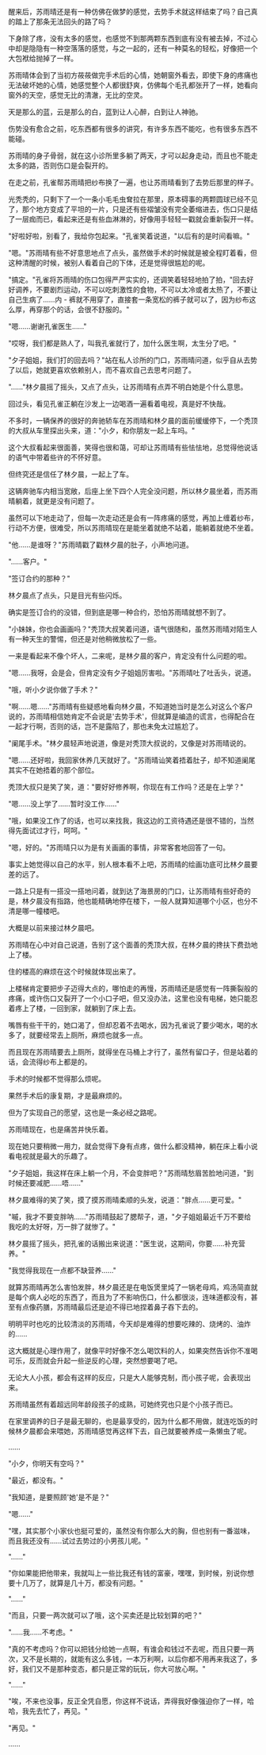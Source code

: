 <link rel="stylesheet" href="../../styles/text.css" />

醒来后，苏雨晴还是有一种仿佛在做梦的感觉，去势手术就这样结束了吗？自己真的踏上了那条无法回头的路了吗？

下身除了疼，没有太多的感觉，也感觉不到那两颗东西到底有没有被去掉，不过心中却是隐隐有一种空落落的感觉，与之一起的，还有一种莫名的轻松，好像把一个大包袱给抛掉了一样。

苏雨晴体会到了当初方莜莜做完手术后的心情，她朝窗外看去，即使下身的疼痛也无法破坏她的心情，她感觉整个人都很舒爽，仿佛每个毛孔都张开了一样，她看向窗外的天空，感觉无比的清澈，无比的空灵。

天是那么的蓝，云是那么的白，蓝到让人心醉，白到让人神驰。

伤势没有愈合之前，吃东西都有很多的讲究，有许多东西不能吃，也有很多东西不能碰。

苏雨晴的身子骨弱，就在这小诊所里多躺了两天，才可以起身走动，而且也不能走太多的路，否则伤口是会裂开的。

在走之前，孔雀帮苏雨晴把纱布换了一遍，也让苏雨晴看到了去势后那里的样子。

光秃秃的，只剩下了一个一条小毛毛虫耷拉在那里，原本碍事的两颗圆球已经不见了，那个地方变成了平坦的一片，只是还有些褶皱没有完全萎缩进去，伤口只是结了一层痂而已，看起来还是有些血淋淋的，好像用手轻轻一戳就会重新裂开一样。

"好啦好啦，别看了，我给你包起来。"孔雀笑着说道，"以后有的是时间看嘛。"

"嗯。"苏雨晴有些不好意思地点了点头，虽然做手术的时候就是被全程盯着看，但这种清醒的时候，被别人看着自己的下体，还是觉得很尴尬的呢。

"搞定。"孔雀将苏雨晴的伤口包得严严实实的，还调笑着轻轻地拍了拍，"回去好好调养，不要剧烈运动，不可以吃刺激性的食物，不可以太冷或者太热了，不要让自己生病了......内 - 裤就不用穿了，直接套一条宽松的裤子就可以了，因为纱布这么厚，再穿那个的话，会很不舒服的。"

"嗯......谢谢孔雀医生......"

"哎呀，我们都是熟人了，叫我孔雀就行了，加什么医生啊，太生分了吧。"

"夕子姐姐，我们打的回去吗？"站在私人诊所的门口，苏雨晴问道，似乎自从去势了以后，她就更喜欢依赖别人，而不喜欢自己去思考问题了。

"......"林夕晨摇了摇头，又点了点头，让苏雨晴有点弄不明白她是个什么意思。

回过头，看见孔雀正躺在沙发上一边喝酒一遍看着电视，真是好不快哉。

不多时，一辆保养的很好的奔驰轿车在苏雨晴和林夕晨的面前缓缓停下，一个秃顶的大叔从车里探出头来，道："小夕，和你朋友一起上车吗。"

这个大叔看起来很面善，笑得也很和蔼，可却让苏雨晴有些怯怯地，总觉得他说话的语气中带着些许的不怀好意。

但终究还是信任了林夕晨，一起上了车。

这辆奔驰车内相当宽敞，后座上坐下四个人完全没问题，所以林夕晨坐着，而苏雨晴躺着，就更是没有问题了。

虽然可以下地走动了，但每一次走动还是会有一阵疼痛的感觉，再加上缠着纱布，行动不方便，很难受，所以苏雨晴现在是能坐着就绝不站着，能躺着就绝不坐着。

"他......是谁呀？"苏雨晴戳了戳林夕晨的肚子，小声地问道。

"......客户。"

"签订合约的那种？"

林夕晨点了点头，只是目光有些闪烁。

确实是签订合约的没错，但到底是哪一种合约，恐怕苏雨晴就想不到了。

"小妹妹，你也会画画吗？"秃顶大叔笑着问道，语气很随和，虽然苏雨晴对陌生人有一种天生的警惕，但还是对他稍微放松了一些。

一来是看起来不像个坏人，二来呢，是林夕晨的客户，肯定没有什么问题的啦。

"嗯......我呀，会是会，但肯定没有夕子姐姐厉害啦。"苏雨晴吐了吐舌头，说道。

"哦，听小夕说你做了手术？"

"啊......嗯......"苏雨晴有些疑惑地看向林夕晨，不知道她当时是怎么对这么个客户说的，苏雨晴相信她肯定不会说是'去势手术'，但就算是编造的谎言，也得配合在一起才行啊，否则的话，岂不是露陷了，那也未免太过尴尬了。

"阑尾手术。"林夕晨轻声地说道，像是对秃顶大叔说的，又像是对苏雨晴说的。

"嗯......还好啦，我回家休养几天就好了。"苏雨晴讪笑着捂着肚子，却不知道阑尾其实不在她捂着的那个部位。

秃顶大叔只是笑了笑，道："要好好修养啊，你现在有工作吗？还是在上学？"

"嗯......没上学了......暂时没工作......"

"哦，如果没工作了的话，也可以来找我，我这边的工资待遇还是很不错的，当然得先面试过才行，呵呵。"

"嗯，好的。"苏雨晴只以为是有关画画的事情，非常客套地回答了一句。

事实上她觉得以自己的水平，别人根本看不上吧，苏雨晴的绘画功底可比林夕晨要差的远了。

一路上只是有一搭没一搭地问着，就到达了海景房的门口，让苏雨晴有些好奇的是，林夕晨没有指路，他也能精确地停在楼下，一般人就算知道哪个小区，也分不清是哪一幢楼吧。

大概是以前来接过林夕晨吧。

苏雨晴在心中对自己说道，告别了这个面善的秃顶大叔，在林夕晨的搀扶下费劲地上了楼。

住的楼高的麻烦在这个时候就体现出来了。

上楼梯肯定要把步子迈得大点的，哪怕走的再慢，苏雨晴还是感觉有一阵撕裂般的疼痛，或许伤口又裂开了一个小口子吧，但又没办法，这里也没有电梯，她只能忍着疼上了楼，一回到家，就躺到了床上去。

嘴唇有些干干的，她口渴了，但却忍着不去喝水，因为孔雀说了要少喝水，喝的水多了，就要经常去上厕所，麻烦也就多一点。

而且现在苏雨晴要去上厕所，就得坐在马桶上才行了，虽然有留口子，但是站着的话，会流得纱布上都是的。

手术的时候都不觉得那么烦呢。

果然手术后的康复期，才是最麻烦的。

但为了实现自己的愿望，这也是一条必经之路呢。

苏雨晴现在，也是痛苦并快乐着。

现在她只要稍微一用力，就会觉得下身有点疼，做什么都没精神，躺在床上看小说看电视就是最大的乐趣了。

"夕子姐姐，我这样在床上躺一个月，不会变胖吧？"苏雨晴愁眉苦脸地问道，"到时候还要减肥......唔......"

林夕晨难得的笑了笑，摸了摸苏雨晴柔顺的头发，说道："胖点......更可爱。"

"嘁，我才不要变胖呐......"苏雨晴鼓起了腮帮子，道，"夕子姐姐最近千万不要给我吃的太好呀，万一胖了就惨了。"

林夕晨摇了摇头，把孔雀的话搬出来说道："医生说，这期间，你要......补充营养。"

"我觉得我现在一点都不缺营养......"

就算苏雨晴再怎么害怕发胖，林夕晨还是在电饭煲里炖了一锅老母鸡，鸡汤简直就是每个病人必吃的东西了，而且为了不影响伤口，什么都很淡，连味道都没有，甚至有点像药膳，苏雨晴最后还是迫不得已地捏着鼻子吞下去的。

明明平时也吃的比较清淡的苏雨晴，今天却是难得的想要吃辣的、烧烤的、油炸的......

这大概就是心理作用了，就像平时好像不怎么喝饮料的人，如果突然告诉你不准喝可乐，反而就会升起一些逆反的心理，突然想要喝了吧。

无论大人小孩，都会有这样的反应，只是大人能够克制，而小孩子呢，会表现出来。

苏雨晴虽然有着超远同年龄段孩子的成熟，可她终究也只是个小孩子而已。

在家里调养的日子是最无聊的，也是最享受的，因为什么都不用做，就连吃饭的时候林夕晨都会来喂她，苏雨晴感觉再这样下去，自己就要被养成一条懒虫了呢。

......

"小夕，你明天有空吗？"

"最近，都没有。"

"我知道，是要照顾'她'是不是？"

"嗯......"

"嘿，其实那个小家伙也挺可爱的，虽然没有你那么大的胸，但也别有一番滋味，而且我还没有......试过去势过的小男孩儿呢。"

"......"

"你如果能把他带来，我就叫上一些比我还有钱的富豪，嘿嘿，到时候，别说你想要十几万了，就算是几十万，都没有问题。"

"......"

"而且，只要一两次就可以了哦，这个买卖还是比较划算的吧？"

"......我......不考虑。"

"真的不考虑吗？你可以把钱分给她一点啊，有谁会和钱过不去呢，而且只要一两次，又不是长期的，就能有这么多钱，一本万利啊，以后你都不用再来我这了，多好，我们又不是那种变态，都只是正常的玩玩，你大可放心啊。"

"......"

"唉，不来也没事，反正全凭自愿，你这样不说话，弄得我好像强迫你了一样，哈哈，我先去忙了，再见。"

"再见。"

......
